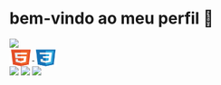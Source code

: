 # bem-vindo ao meu perfil 🍪
  
 <picture>
  <source
    srcset="https://github-readme-stats.vercel.app/api?username=mariaonuki&show_icons=true&theme=synthwave"
    media="(prefers-color-scheme: synthwave)"
  />
  <source
    srcset="https://github-readme-stats.vercel.app/api?username=mariaonuki&show_icons=true"
    media="(prefers-color-scheme: dark), (prefers-color-scheme: no-preference)"
  />
  <img src="https://github-readme-stats.vercel.app/api?username=mariaonuki&show_icons=true" />
</picture>

<div>
   <a href="https://github.com/mariaonuki">
 <img align="center" alt="Rafa-HTML" height="30" width="40" src="https://raw.githubusercontent.com/devicons/devicon/master/icons/html5/html5-original.svg">
 <img align="center" alt="Rafa-CSS" height="30" width="40" src="https://raw.githubusercontent.com/devicons/devicon/master/icons/css3/css3-original.svg">
 <div>
 
  
  <div>
     <a href="https://www.youtube.com/channel/UCLVvyLBVt4fc0zfRpXRqDuA" target="_blank"><img src="https://img.shields.io/badge/YouTube-FF0000?style=for-the-badge&logo=youtube&logoColor=white" target="_blank"></a>
    	<a href="https://www.twitch.tv/marimanchester" target="_blank"><img src="https://img.shields.io/badge/Twitch-9146FF?style=for-the-badge&logo=twitch&logoColor=white" target="_blank"></a>
     <a href = "mailto:maria.onuki@escola.pr.gov.br"><img src="https://img.shields.io/badge/-Gmail-%23333?style=for-the-badge&logo=gmail&logoColor=white" target="_blank"></a>
  </div>
     


